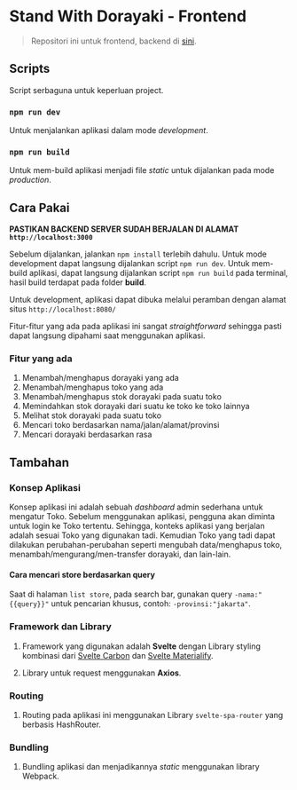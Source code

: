 # Stand With Dorayaki - Frontend

> Repositori ini untuk frontend, backend di [sini](https://github.com/raf555/standwithdorayaki-backend).

## Scripts

Script serbaguna untuk keperluan project.

### `npm run dev`

Untuk menjalankan aplikasi dalam mode *development*.

### `npm run build`

Untuk mem-build aplikasi menjadi file *static* untuk dijalankan pada mode *production*.

## Cara Pakai

**PASTIKAN BACKEND SERVER SUDAH BERJALAN DI ALAMAT `http://localhost:3000`**

Sebelum dijalankan, jalankan `npm install` terlebih dahulu. Untuk mode development dapat langsung dijalankan script `npm run dev`. Untuk mem-build aplikasi, dapat langsung dijalankan script `npm run build` pada terminal, hasil build terdapat pada folder **build**.

Untuk development, aplikasi dapat dibuka melalui peramban dengan alamat situs `http://localhost:8080/`

Fitur-fitur yang ada pada aplikasi ini sangat *straightforward* sehingga pasti dapat langsung dipahami saat menggunakan aplikasi.

### Fitur yang ada

1. Menambah/menghapus dorayaki yang ada
2. Menambah/menghapus toko yang ada
3. Menambah/menghapus stok dorayaki pada suatu toko
4. Memindahkan stok dorayaki dari suatu ke toko ke toko lainnya
5. Melihat stok dorayaki pada suatu toko
6. Mencari toko berdasarkan nama/jalan/alamat/provinsi
7. Mencari dorayaki berdasarkan rasa

## Tambahan

### Konsep Aplikasi

Konsep aplikasi ini adalah sebuah *dashboard* admin sederhana untuk mengatur Toko. Sebelum menggunakan aplikasi, pengguna akan diminta untuk login ke Toko tertentu. Sehingga, konteks aplikasi yang berjalan adalah sesuai Toko yang digunakan tadi. Kemudian Toko yang tadi dapat dilakukan perubahan-perubahan seperti mengubah data/menghapus toko, menambah/mengurang/men-transfer dorayaki, dan lain-lain.

#### Cara mencari store berdasarkan query

Saat di halaman `list store`, pada search bar, gunakan query `-nama:"{{query}}"` untuk pencarian khusus, contoh: `-provinsi:"jakarta"`.

### Framework dan Library

1. Framework yang digunakan adalah **Svelte** dengan Library styling kombinasi dari [Svelte Carbon](https://carbon-svelte.vercel.app/) dan [Svelte Materialify](https://svelte-materialify.vercel.app/).

2. Library untuk request menggunakan **Axios**.

### Routing

1. Routing pada aplikasi ini menggunakan Library `svelte-spa-router` yang berbasis HashRouter.

### Bundling

1. Bundling aplikasi dan menjadikannya *static* menggunakan library Webpack.
